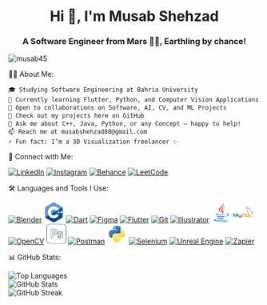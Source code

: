 <div align="center">
    <h1>
    Hi 👋, I'm Musab Shehzad
</h1>
    <h3>
        A Software Engineer from Mars 🧑‍🚀, Earthling by chance!
    </h3>
</div>

<p align="left"> <img src="https://komarev.com/ghpvc/?username=musab45&label=Visitors&color=0e75b6&style=flat" alt="musab45" /> </p>

👨‍💻 About Me:

    🎓 Studying Software Engineering at Bahria University
    🌱 Currently learning Flutter, Python, and Computer Vision Applications
    🤝 Open to collaborations on Software, AI, CV, and ML Projects
    💼 Check out my projects here on GitHub
    💬 Ask me about C++, Java, Python, or any Concept — happy to help!
    📫 Reach me at musabshehzad88@gmail.com
    ⚡ Fun fact: I’m a 3D Visualization freelancer ✨

🔗 Connect with Me:
<p align="left"> <a href="https://linkedin.com/in/musab-shehzad-258184189/" target="_blank"><img src="https://raw.githubusercontent.com/rahuldkjain/github-profile-readme-generator/master/src/images/icons/Social/linked-in-alt.svg" alt="LinkedIn" height="30" width="40" /></a> <a href="https://instagram.com/musab_.shehzad" target="_blank"><img src="https://raw.githubusercontent.com/rahuldkjain/github-profile-readme-generator/master/src/images/icons/Social/instagram.svg" alt="Instagram" height="30" width="40" /></a> <a href="https://www.behance.net/musab88" target="_blank"><img src="https://raw.githubusercontent.com/rahuldkjain/github-profile-readme-generator/master/src/images/icons/Social/behance.svg" alt="Behance" height="30" width="40" /></a> <a href="https://www.leetcode.com/musab88" target="_blank"><img src="https://raw.githubusercontent.com/rahuldkjain/github-profile-readme-generator/master/src/images/icons/Social/leet-code.svg" alt="LeetCode" height="30" width="40" /></a> </p>

🛠️ Languages and Tools I Use:
<p align="left"> <a href="https://www.blender.org/" target="_blank"><img src="https://download.blender.org/branding/community/blender_community_badge_white.svg" alt="Blender" width="40" height="40" /></a> <a href="https://www.w3schools.com/cpp/" target="_blank"><img src="https://raw.githubusercontent.com/devicons/devicon/master/icons/cplusplus/cplusplus-original.svg" alt="C++" width="40" height="40" /></a> <a href="https://dart.dev" target="_blank"><img src="https://www.vectorlogo.zone/logos/dartlang/dartlang-icon.svg" alt="Dart" width="40" height="40" /></a> <a href="https://www.figma.com/" target="_blank"><img src="https://www.vectorlogo.zone/logos/figma/figma-icon.svg" alt="Figma" width="40" height="40" /></a> <a href="https://flutter.dev" target="_blank"><img src="https://www.vectorlogo.zone/logos/flutterio/flutterio-icon.svg" alt="Flutter" width="40" height="40" /></a> <a href="https://git-scm.com/" target="_blank"><img src="https://www.vectorlogo.zone/logos/git-scm/git-scm-icon.svg" alt="Git" width="40" height="40" /></a> <a href="https://www.adobe.com/in/products/illustrator.html" target="_blank"><img src="https://www.vectorlogo.zone/logos/adobe_illustrator/adobe_illustrator-icon.svg" alt="Illustrator" width="40" height="40" /></a> <a href="https://www.java.com" target="_blank"><img src="https://raw.githubusercontent.com/devicons/devicon/master/icons/java/java-original.svg" alt="Java" width="40" height="40" /></a> <a href="https://www.mysql.com/" target="_blank"><img src="https://raw.githubusercontent.com/devicons/devicon/master/icons/mysql/mysql-original-wordmark.svg" alt="MySQL" width="40" height="40" /></a> <a href="https://opencv.org/" target="_blank"><img src="https://www.vectorlogo.zone/logos/opencv/opencv-icon.svg" alt="OpenCV" width="40" height="40" /></a> <a href="https://www.photoshop.com/en" target="_blank"><img src="https://raw.githubusercontent.com/devicons/devicon/master/icons/photoshop/photoshop-line.svg" alt="Photoshop" width="40" height="40" /></a> <a href="https://postman.com" target="_blank"><img src="https://www.vectorlogo.zone/logos/getpostman/getpostman-icon.svg" alt="Postman" width="40" height="40" /></a> <a href="https://www.python.org" target="_blank"><img src="https://raw.githubusercontent.com/devicons/devicon/master/icons/python/python-original.svg" alt="Python" width="40" height="40" /></a> <a href="https://www.selenium.dev" target="_blank"><img src="https://raw.githubusercontent.com/detain/svg-logos/780f25886640cef088af994181646db2f6b1a3f8/svg/selenium-logo.svg" alt="Selenium" width="40" height="40" /></a> <a href="https://unrealengine.com/" target="_blank"><img src="https://raw.githubusercontent.com/kenangundogan/fontisto/036b7eca71aab1bef8e6a0518f7329f13ed62f6b/icons/svg/brand/unreal-engine.svg" alt="Unreal Engine" width="40" height="40" /></a> <a href="https://zapier.com" target="_blank"><img src="https://www.vectorlogo.zone/logos/zapier/zapier-icon.svg" alt="Zapier" width="40" height="40" /></a> </p>

📊 GitHub Stats:
<div align="left"> <img align="left" src="https://github-readme-stats.vercel.app/api/top-langs?username=musab45&show_icons=true&theme=dark&locale=en&layout=compact" alt="Top Languages" /> <br> <img align="left" src="https://github-readme-stats.vercel.app/api?username=musab45&show_icons=true&theme=dark&locale=en" alt="GitHub Stats" /> <br> <img align="left" src="https://github-readme-streak-stats.herokuapp.com/?user=musab45&theme=dark" alt="GitHub Streak" /> </div>
